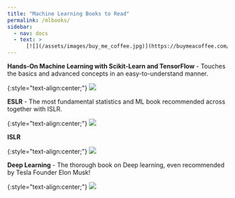 ```yaml
---
title: "Machine Learning Books to Read"
permalink: /mlbooks/
sidebar:
  - nav: docs
  - text: >
      [![](/assets/images/buy_me_coffee.jpg)](https://buymeacoffee.com/softwaremusings){:target="_blank"}
---
```


**Hands-On Machine Learning with Scikit-Learn and TensorFlow** - Touches the basics and advanced concepts in an easy-to-understand manner.

{:style="text-align:center;"}
![](https://m.media-amazon.com/images/I/51FPscnZ%2B6L._SR600%2C315_PIWhiteStrip%2CBottomLeft%2C0%2C35_PIStarRatingFOURANDHALF%2CBottomLeft%2C360%2C-6_SR600%2C315_ZA421%2C445%2C290%2C400%2C400%2CAmazonEmberBold%2C12%2C4%2C0%2C0%2C5_SCLZZZZZZZ_FMpng_BG255%2C255%2C255.jpg)

**ESLR** - The most fundamental statistics and ML book recommended across together with ISLR. 

{:style="text-align:center;"}
![](https://5.imimg.com/data5/WT/VL/YO/SELLER-99655515/the-elements-of-statistical-learning-data-mining-inference-and-prediction-book-500x500.jpg) 

**ISLR**

{:style="text-align:center;"}
![](https://m.media-amazon.com/images/I/41pP5%2BSAv-L._SR600%2C315_PIWhiteStrip%2CBottomLeft%2C0%2C35_PIStarRatingFOURANDHALF%2CBottomLeft%2C360%2C-6_SR600%2C315_ZA1%252C895%2C445%2C290%2C400%2C400%2CAmazonEmberBold%2C12%2C4%2C0%2C0%2C5_SCLZZZZZZZ_FMpng_BG255%2C255%2C255.jpg)

**Deep Learning** - The thorough book on Deep learning, even recommended by Tesla Founder Elon Musk!

{:style="text-align:center;"}
![](https://encrypted-tbn0.gstatic.com/images?q=tbn:ANd9GcR8N7coeP1PelS7d17z2ZHgq1zkTzwHb8Be7F6y0tfFd7CDtsBXVQnMA8u_68GjBfp8he4&usqp=CAU)

